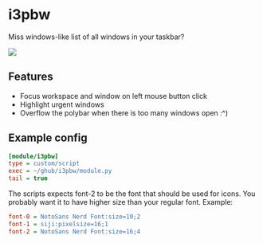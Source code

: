 # i3pbw

Miss windows-like list of all windows in your taskbar?

<img src="https://user-images.githubusercontent.com/9664601/56872872-05365f00-6a2e-11e9-8383-1849e5980b48.png">

## Features

* Focus workspace and window on left mouse button click
* Highlight urgent windows
* Overflow the polybar when there is too many windows open :^)

## Example config

```ini
[module/i3pbw]
type = custom/script
exec = ~/ghub/i3pbw/module.py
tail = true
```

The scripts expects font-2 to be the font that should be used for icons. You probably want it to have higher size than your regular font. Example:

```ini
font-0 = NotoSans Nerd Font:size=10;2      
font-1 = siji:pixelsize=16;1 
font-2 = NotoSans Nerd Font:size=16;4
```
